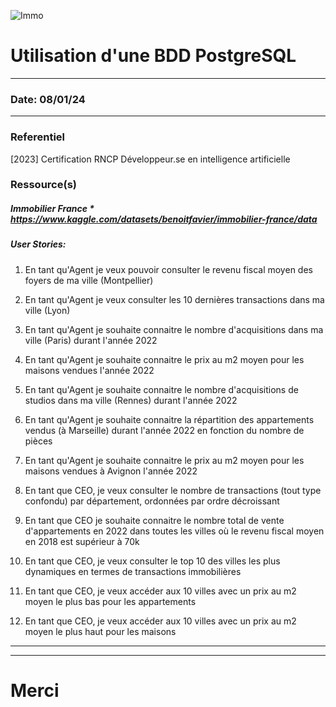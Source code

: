![Immo](immo.jpg "Immo")
<h1>Utilisation d'une BDD PostgreSQL</h1>
<hr>
<h3>Date:  08/01/24</h3>
<hr>
<h3>Referentiel</h3>
<p>[2023] Certification RNCP Développeur.se en intelligence artificielle</p>
<h3>Ressource(s)</h3>
<h5>Immobilier France * <a href="https://www.kaggle.com/datasets/benoitfavier/immobilier-france/data">https://www.kaggle.com/datasets/benoitfavier/immobilier-france/data</a></h5>
<h5>User Stories:</h5>
<ol>
<li><p>En tant qu'Agent je veux pouvoir consulter le revenu fiscal moyen des foyers de ma ville (Montpellier)</li>
<li><p>En tant qu'Agent je veux consulter les 10 dernières transactions dans ma ville (Lyon)</li>
<li><p>En tant qu'Agent je souhaite connaitre le nombre d'acquisitions dans ma ville (Paris) durant l'année 2022</li>
<li><p>En tant qu'Agent je souhaite connaitre le prix au m2 moyen pour les maisons vendues l'année 2022</li>
<li><p>En tant qu'Agent je souhaite connaitre le nombre d'acquisitions de studios dans ma ville (Rennes) durant l'année 2022</li>
<li><p>En tant qu'Agent je souhaite connaitre la répartition des appartements vendus (à Marseille) durant l'année 2022 en fonction du nombre de pièces</li>
<li><p>En tant qu'Agent je souhaite connaitre le prix au m2 moyen pour les maisons vendues à Avignon l'année 2022</li>
<li><p>En tant que CEO, je veux consulter le nombre de transactions (tout type confondu) par département, ordonnées par ordre décroissant</li>
<li><p>En tant que CEO je souhaite connaitre le nombre total de vente d'appartements en 2022 dans toutes les villes où le revenu fiscal moyen en 2018 est supérieur à 70k</li>
<li><p>En tant que CEO, je veux consulter le top 10 des villes les plus dynamiques en termes de transactions immobilières</li>
<li><p>En tant que CEO, je veux accéder aux 10 villes avec un prix au m2 moyen le plus bas pour les appartements</li>
<li><p>En tant que CEO, je veux accéder aux 10 villes avec un prix au m2 moyen le plus haut pour les maisons</li>
</ol>
<hr>
<hr>
<h1>                    Merci 
